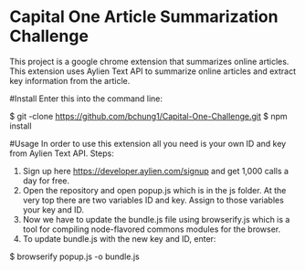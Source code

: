 # Capital One Article Summarization Challenge
This project is a google chrome extension that summarizes online articles.
This extension uses Aylien Text API to summarize online articles and extract key information from the article. 

#Install
Enter this into the command line: 

$ git -clone https://github.com/bchung1/Capital-One-Challenge.git
$ npm install


#Usage
In order to use this extension all you need is your own ID and key from Aylien Text API. 
Steps: 

1) Sign up here https://developer.aylien.com/signup and get 1,000 calls a day for free. 
2) Open the repository and open popup.js which is in the js folder. At the very top there are two variables ID and key. Assign to those variables your key and ID. 
3) Now we have to update the bundle.js file using browserify.js which is a tool for compiling node-flavored commons modules for the browser.
4) To update bundle.js with the new key and ID, enter: 

$ browserify popup.js -o bundle.js 
